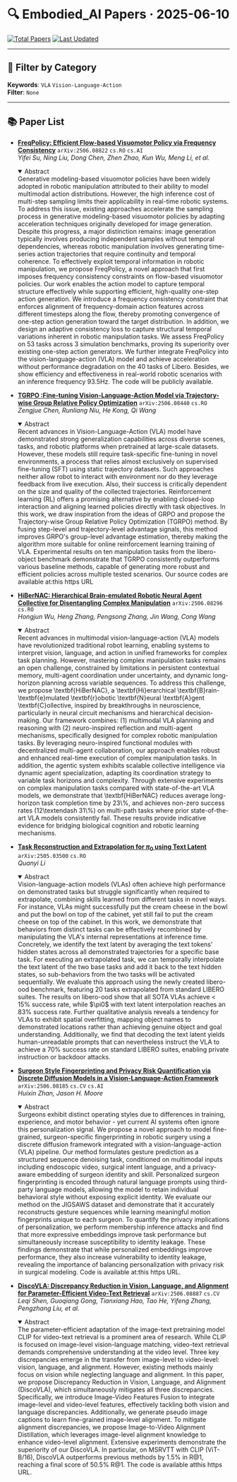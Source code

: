 # 🔍 Embodied_AI Papers · 2025-06-10

[![Total Papers](https://img.shields.io/badge/Papers-6-2688EB)]()
[![Last Updated](https://img.shields.io/badge/dynamic/json?url=https://api.github.com/repos/tavish9/awesome-daily-AI-arxiv/commits/main&query=%24.commit.author.date&label=updated&color=orange)]()

---

## 📌 Filter by Category
**Keywords**: `VLA` `Vision-Language-Action`  
**Filter**: `None`

---

## 📚 Paper List

- **[FreqPolicy: Efficient Flow-based Visuomotor Policy via Frequency Consistency](https://arxiv.org/abs/2506.08822)**  `arXiv:2506.08822`  `cs.RO` `cs.AI`  
  _Yifei Su, Ning Liu, Dong Chen, Zhen Zhao, Kun Wu, Meng Li, et al._
  <details open><summary>Abstract</summary>
  Generative modeling-based visuomotor policies have been widely adopted in robotic manipulation attributed to their ability to model multimodal action distributions. However, the high inference cost of multi-step sampling limits their applicability in real-time robotic systems. To address this issue, existing approaches accelerate the sampling process in generative modeling-based visuomotor policies by adapting acceleration techniques originally developed for image generation. Despite this progress, a major distinction remains: image generation typically involves producing independent samples without temporal dependencies, whereas robotic manipulation involves generating time-series action trajectories that require continuity and temporal coherence. To effectively exploit temporal information in robotic manipulation, we propose FreqPolicy, a novel approach that first imposes frequency consistency constraints on flow-based visuomotor policies. Our work enables the action model to capture temporal structure effectively while supporting efficient, high-quality one-step action generation. We introduce a frequency consistency constraint that enforces alignment of frequency-domain action features across different timesteps along the flow, thereby promoting convergence of one-step action generation toward the target distribution. In addition, we design an adaptive consistency loss to capture structural temporal variations inherent in robotic manipulation tasks. We assess FreqPolicy on 53 tasks across 3 simulation benchmarks, proving its superiority over existing one-step action generators. We further integrate FreqPolicy into the vision-language-action (VLA) model and achieve acceleration without performance degradation on the 40 tasks of Libero. Besides, we show efficiency and effectiveness in real-world robotic scenarios with an inference frequency 93.5Hz. The code will be publicly available.
  </details>

- **[TGRPO :Fine-tuning Vision-Language-Action Model via Trajectory-wise Group Relative Policy Optimization](https://arxiv.org/abs/2506.08440)**  `arXiv:2506.08440`  `cs.RO`  
  _Zengjue Chen, Runliang Niu, He Kong, Qi Wang_
  <details open><summary>Abstract</summary>
  Recent advances in Vision-Language-Action (VLA) model have demonstrated strong generalization capabilities across diverse scenes, tasks, and robotic platforms when pretrained at large-scale datasets. However, these models still require task-specific fine-tuning in novel environments, a process that relies almost exclusively on supervised fine-tuning (SFT) using static trajectory datasets. Such approaches neither allow robot to interact with environment nor do they leverage feedback from live execution. Also, their success is critically dependent on the size and quality of the collected trajectories. Reinforcement learning (RL) offers a promising alternative by enabling closed-loop interaction and aligning learned policies directly with task objectives. In this work, we draw inspiration from the ideas of GRPO and propose the Trajectory-wise Group Relative Policy Optimization (TGRPO) method. By fusing step-level and trajectory-level advantage signals, this method improves GRPO's group-level advantage estimation, thereby making the algorithm more suitable for online reinforcement learning training of VLA. Experimental results on ten manipulation tasks from the libero-object benchmark demonstrate that TGRPO consistently outperforms various baseline methods, capable of generating more robust and efficient policies across multiple tested scenarios. Our source codes are available at:this https URL
  </details>

- **[HiBerNAC: Hierarchical Brain-emulated Robotic Neural Agent Collective for Disentangling Complex Manipulation](https://arxiv.org/abs/2506.08296)**  `arXiv:2506.08296`  `cs.RO`  
  _Hongjun Wu, Heng Zhang, Pengsong Zhang, Jin Wang, Cong Wang_
  <details open><summary>Abstract</summary>
  Recent advances in multimodal vision-language-action (VLA) models have revolutionized traditional robot learning, enabling systems to interpret vision, language, and action in unified frameworks for complex task planning. However, mastering complex manipulation tasks remains an open challenge, constrained by limitations in persistent contextual memory, multi-agent coordination under uncertainty, and dynamic long-horizon planning across variable sequences. To address this challenge, we propose \textbf{HiBerNAC}, a \textbf{Hi}erarchical \textbf{B}rain-\textbf{e}mulated \textbf{r}obotic \textbf{N}eural \textbf{A}gent \textbf{C}ollective, inspired by breakthroughs in neuroscience, particularly in neural circuit mechanisms and hierarchical decision-making. Our framework combines: (1) multimodal VLA planning and reasoning with (2) neuro-inspired reflection and multi-agent mechanisms, specifically designed for complex robotic manipulation tasks. By leveraging neuro-inspired functional modules with decentralized multi-agent collaboration, our approach enables robust and enhanced real-time execution of complex manipulation tasks. In addition, the agentic system exhibits scalable collective intelligence via dynamic agent specialization, adapting its coordination strategy to variable task horizons and complexity. Through extensive experiments on complex manipulation tasks compared with state-of-the-art VLA models, we demonstrate that \textbf{HiBerNAC} reduces average long-horizon task completion time by 23\%, and achieves non-zero success rates (12\textendash 31\%) on multi-path tasks where prior state-of-the-art VLA models consistently fail. These results provide indicative evidence for bridging biological cognition and robotic learning mechanisms.
  </details>

- **[Task Reconstruction and Extrapolation for $π_0$ using Text Latent](https://arxiv.org/abs/2505.03500)**  `arXiv:2505.03500`  `cs.RO`  
  _Quanyi Li_
  <details open><summary>Abstract</summary>
  Vision-language-action models (VLAs) often achieve high performance on demonstrated tasks but struggle significantly when required to extrapolate, combining skills learned from different tasks in novel ways. For instance, VLAs might successfully put the cream cheese in the bowl and put the bowl on top of the cabinet, yet still fail to put the cream cheese on top of the cabinet. In this work, we demonstrate that behaviors from distinct tasks can be effectively recombined by manipulating the VLA's internal representations at inference time. Concretely, we identify the text latent by averaging the text tokens' hidden states across all demonstrated trajectories for a specific base task. For executing an extrapolated task, we can temporally interpolate the text latent of the two base tasks and add it back to the text hidden states, so sub-behaviors from the two tasks will be activated sequentially. We evaluate this approach using the newly created libero-ood benchmark, featuring 20 tasks extrapolated from standard LIBERO suites. The results on libero-ood show that all SOTA VLAs achieve < 15% success rate, while $\pi0$ with text latent interpolation reaches an 83% success rate. Further qualitative analysis reveals a tendency for VLAs to exhibit spatial overfitting, mapping object names to demonstrated locations rather than achieving genuine object and goal understanding. Additionally, we find that decoding the text latent yields human-unreadable prompts that can nevertheless instruct the VLA to achieve a 70% success rate on standard LIBERO suites, enabling private instruction or backdoor attacks.
  </details>

- **[Surgeon Style Fingerprinting and Privacy Risk Quantification via Discrete Diffusion Models in a Vision-Language-Action Framework](https://arxiv.org/abs/2506.08185)**  `arXiv:2506.08185`  `cs.CV` `cs.AI`  
  _Huixin Zhan, Jason H. Moore_
  <details open><summary>Abstract</summary>
  Surgeons exhibit distinct operating styles due to differences in training, experience, and motor behavior - yet current AI systems often ignore this personalization signal. We propose a novel approach to model fine-grained, surgeon-specific fingerprinting in robotic surgery using a discrete diffusion framework integrated with a vision-language-action (VLA) pipeline. Our method formulates gesture prediction as a structured sequence denoising task, conditioned on multimodal inputs including endoscopic video, surgical intent language, and a privacy-aware embedding of surgeon identity and skill. Personalized surgeon fingerprinting is encoded through natural language prompts using third-party language models, allowing the model to retain individual behavioral style without exposing explicit identity. We evaluate our method on the JIGSAWS dataset and demonstrate that it accurately reconstructs gesture sequences while learning meaningful motion fingerprints unique to each surgeon. To quantify the privacy implications of personalization, we perform membership inference attacks and find that more expressive embeddings improve task performance but simultaneously increase susceptibility to identity leakage. These findings demonstrate that while personalized embeddings improve performance, they also increase vulnerability to identity leakage, revealing the importance of balancing personalization with privacy risk in surgical modeling. Code is available at:this https URL.
  </details>

- **[DiscoVLA: Discrepancy Reduction in Vision, Language, and Alignment for Parameter-Efficient Video-Text Retrieval](https://arxiv.org/abs/2506.08887)**  `arXiv:2506.08887`  `cs.CV`  
  _Leqi Shen, Guoqiang Gong, Tianxiang Hao, Tao He, Yifeng Zhang, Pengzhang Liu, et al._
  <details open><summary>Abstract</summary>
  The parameter-efficient adaptation of the image-text pretraining model CLIP for video-text retrieval is a prominent area of research. While CLIP is focused on image-level vision-language matching, video-text retrieval demands comprehensive understanding at the video level. Three key discrepancies emerge in the transfer from image-level to video-level: vision, language, and alignment. However, existing methods mainly focus on vision while neglecting language and alignment. In this paper, we propose Discrepancy Reduction in Vision, Language, and Alignment (DiscoVLA), which simultaneously mitigates all three discrepancies. Specifically, we introduce Image-Video Features Fusion to integrate image-level and video-level features, effectively tackling both vision and language discrepancies. Additionally, we generate pseudo image captions to learn fine-grained image-level alignment. To mitigate alignment discrepancies, we propose Image-to-Video Alignment Distillation, which leverages image-level alignment knowledge to enhance video-level alignment. Extensive experiments demonstrate the superiority of our DiscoVLA. In particular, on MSRVTT with CLIP (ViT-B/16), DiscoVLA outperforms previous methods by 1.5% in R@1, reaching a final score of 50.5% R@1. The code is available atthis https URL.
  </details>
